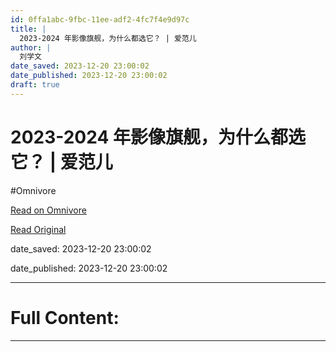 ```yaml
---
id: 0ffa1abc-9fbc-11ee-adf2-4fc7f4e9d97c
title: |
  2023-2024 年影像旗舰，为什么都选它？ | 爱范儿
author: |
  刘学文
date_saved: 2023-12-20 23:00:02
date_published: 2023-12-20 23:00:02
draft: true
---
```


# 2023-2024 年影像旗舰，为什么都选它？ | 爱范儿
#Omnivore

[Read on Omnivore](https://omnivore.app/me/2023-2024-18c8ab34c3e)

[Read Original](https://www.ifanr.com/1571133)

date_saved: 2023-12-20 23:00:02

date_published: 2023-12-20 23:00:02

--- 

# Full Content: 



---

